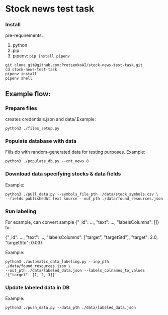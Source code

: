 # Stock news test task

### Install
pre-requirements:
1. python
2. pip
3. pipenv:  ```pip install pipenv```
```
git clone git@github.com:ProtsenkoAI/stock-news-test-task.git
cd stock-news-test-task
pipenv install
pipenv shell
```
## Example flow:
### Prepare files
creates credentials.json and data/.Example:
```
python3 ./files_setup.py
```
### Populate database with data
Fills db with random-generated data for testing purposes. Example:
```
python3 ./populate_db.py --cnt_news 8
```
### Download data specifying stocks & data fields
Example:
```
python3 ./pull_data.py --symbols_file_pth ./data/stock_symbols.csv \
--fields publishedAt text source --out_pth ./data/found_resources.json
```
### Run labeling
For example, can convert sample {"_id": ..., "text": ..., "labelsColumns": []} to:

{"_id": ..., "text": ..., "labelsColumns": ["target", "targetStd"], "target": 2.0, "targetStd": 0.03}

Example:
```
python3 ./automatic_data_labeling.py --inp_pth ./data/found_resources.json \
--out_pth ./data/labeled_data.json --labels_colnames_to_values '{"target": [1, 2, 3]}'
```
### Update labeled data in DB
Example:
```
python3 ./push_data.py --data_pth ./data/labeled_data.json
```
